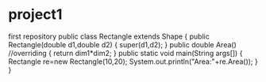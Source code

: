 # project1
first repository
public class Rectangle extends Shape 
{
	public Rectangle(double d1,double d2)
	{
		super(d1,d2);
	}
	public double Area()      //overriding
	{
		return dim1*dim2;
	}
	public static void main(String args[])
	{
		Rectangle re=new Rectangle(10,20);
		System.out.println("Area:"+re.Area());
	}
}
